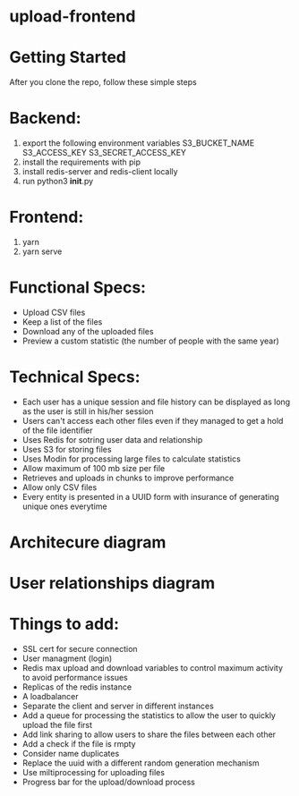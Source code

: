 # upload-frontend


# Getting Started

After you clone the repo, follow these simple steps

# Backend:

1. export the following environment variables S3_BUCKET_NAME S3_ACCESS_KEY S3_SECRET_ACCESS_KEY
2. install the requirements with pip
3. install redis-server and redis-client locally
4. run python3 __init__.py

# Frontend:

1. yarn
2. yarn serve

# Functional Specs:

- Upload CSV files
- Keep a list of the files
- Download any of the uploaded files
- Preview a custom statistic (the number of people with the same year)

# Technical Specs:

- Each user has a unique session and file history can be displayed as long as the user is still in his/her session
- Users can't access each other files even if they managed to get a hold of the file identifier
- Uses Redis for sotring user data and relationship
- Uses S3 for storing files
- Uses Modin for processing large files to calculate statistics
- Allow maximum of 100 mb size per file
- Retrieves and uploads in chunks to improve performance
- Allow only CSV files
- Every entity is presented in a UUID form with insurance of generating unique ones everytime

# Architecure diagram


# User relationships diagram


# Things to add:

- SSL cert for secure connection
- User managment (login)
- Redis max upload and download variables to control maximum activity to avoid performance issues
- Replicas of the redis instance
- A loadbalancer
- Separate the client and server in different instances
- Add a queue for processing the statistics to allow the user to quickly upload the file first
- Add link sharing to allow users to share the files between each other
- Add a check if the file is rmpty
- Consider name duplicates
- Replace the uuid with a different random generation mechanism
- Use miltiprocessing for uploading files
- Progress bar for the upload/download process 
